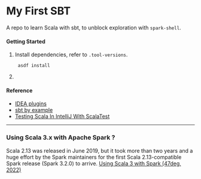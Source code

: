 # My First SBT

A repo to learn Scala with sbt, to unblock exploration with `spark-shell`.

#### Getting Started

1. Install dependencies, refer to `.tool-versions`.
   ```
    asdf install
   ```
2. 

#### Reference
- [IDEA plugins](https://www.jetbrains.com/help/idea/2022.2/sbt-support.html#sbt_scala_version_compatibility)
- [sbt by example](https://www.scala-sbt.org/1.x/docs/sbt-by-example.html)
- [Testing Scala In IntelliJ With ScalaTest](https://docs.scala-lang.org/getting-started/intellij-track/testing-scala-in-intellij-with-scalatest.html)

---

### Using Scala 3.x with Apache Spark ?

Scala 2.13 was released in June 2019, but it took more than two years and a huge effort by the Spark maintainers for 
the first Scala 2.13-compatible Spark release (Spark 3.2.0) to arrive. [Using Scala 3 with Spark (47deg, 2022)](
https://www.47deg.com/blog/using-scala-3-with-spark/)